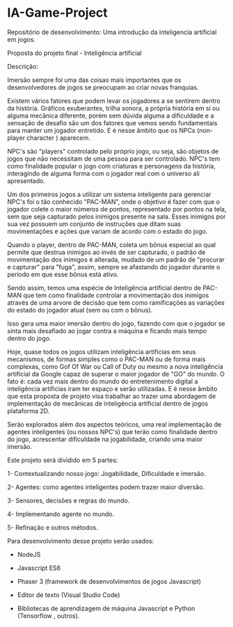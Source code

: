 # IA-Game-Project
Repositório de desenvolvimento: Uma introdução da inteligencia artificial em jogos. 


Proposta do projeto final - Inteligência artificial 

  

Descrição: 

Imersão sempre foi uma das coisas mais importantes que os desenvolvedores de jogos se preocupam ao criar novas franquias.  

Existem vários fatores que podem levar os jogadores a se sentirem dentro da história. Gráficos exuberantes, trilha sonora, a própria história em si ou alguma mecânica diferente, porém sem dúvida alguma a dificuldade e a sensação de desafio são um dos fatores que vemos sendo fundamentais para manter um jogador entretido. E é nesse âmbito que os NPCs (non-player character ) aparecem.  

NPC's são "players" controlado pelo próprio jogo, ou seja, são objetos de jogos que não necessitam de uma pessoa para ser controlado. NPC's tem como finalidade popular o jogo com criaturas e personagens da história, interagindo de alguma forma com o jogador real com o universo ali apresentado.  

Um dos primeiros jogos a utilizar um sistema inteligente para gerenciar NPC's foi o tão conhecido "PAC-MAN", onde o objetivo é fazer com que o jogador colete o maior números de pontos, representado por pontos na tela, sem que seja capturado pelos inimigos presente na sala. Esses inimigos por sua vez possuem um conjunto de instruções que ditam suas movimentações e ações que variam de acordo com o estado do jogo.  

Quando o player, dentro de PAC-MAN, coleta um bônus especial ao qual permite que destrua inimigos ao invés de ser capturado, o padrão de movimentação dos inimigos é alterada, mudado de um padrão de "procurar e capturar" para "fuga", assim, sempre se afastando do jogador durante o período em que esse bônus está ativo.  

Sendo assim, temos uma espécie de Inteligência artificial dentro de PAC-MAN que tem como finalidade controlar a movimentação dos inimigos através de uma arvore de decisão que tem como ramificações as variações do estado do jogador atual (sem ou com o bônus).  

Isso gera uma maior imersão dentro do jogo, fazendo com que o jogador se sinta mais desafiado ao jogar contra a máquina e ficando mais tempo dentro do jogo. 

Hoje, quase todos os jogos utilizam inteligência artificias em seus mecanismos, de formas simples como o PAC-MAN ou de forma mais complexas, como Gof Of War ou Call of Duty ou mesmo a nova inteligência artificial da Google capaz de superar o maior jogador de "GO" do mundo. O fato é: cada vez mais dentro do mundo do entretenimento digital a inteligência artificias iram ter espaço e serão utilizadas. E é nesse âmbito que esta proposta de projeto visa trabalhar ao trazer uma abordagem de implementação de mecânicas de inteligência artificial dentro de jogos plataforma 2D.  

Serão explorados além dos aspectos teóricos, uma real implementação de agentes inteligentes (ou nossos NPC's) que terão como finalidade dentro do jogo, acrescentar dificuldade na jogabilidade, criando uma maior imersão.  

  

Este projeto será dividido em 5 partes: 

1- Contextualizando nosso jogo: Jogabilidade, Dificuldade e imersão. 

2- Agentes: como agentes inteligentes podem trazer maior diversão.  

3- Sensores, decisões e regras do mundo.  

4- Implementando agente no mundo. 

5- Refinação e outros métodos.  

  

Para desenvolvimento desse projeto serão usados: 

- NodeJS 

- Javascript ES6 

- Phaser 3 (framework de desenvolvimentos de jogos Javascript) 

- Editor de texto (Visual Studio Code) 

- Bibliotecas de aprendizagem de máquina Javascript e Python (Tensorflow , outros). 
